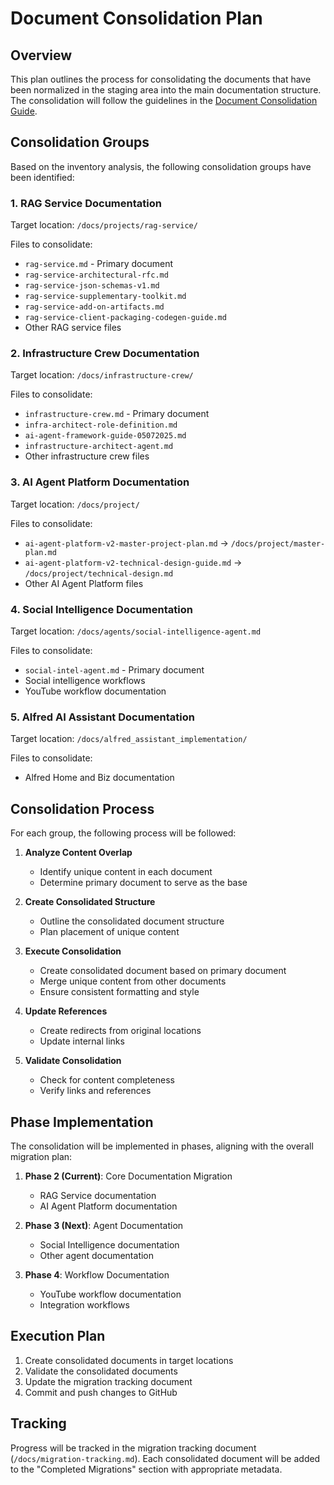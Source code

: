 # Document Consolidation Plan

## Overview

This plan outlines the process for consolidating the documents that have been normalized in the staging area into the main documentation structure. The consolidation will follow the guidelines in the [Document Consolidation Guide](/home/locotoki/projects/alfred-agent-platform-v2/docs/governance/processes/document-consolidation-guide.md).

## Consolidation Groups

Based on the inventory analysis, the following consolidation groups have been identified:

### 1. RAG Service Documentation

Target location: `/docs/projects/rag-service/`

Files to consolidate:
- `rag-service.md` - Primary document
- `rag-service-architectural-rfc.md`
- `rag-service-json-schemas-v1.md`
- `rag-service-supplementary-toolkit.md`
- `rag-service-add-on-artifacts.md`
- `rag-service-client-packaging-codegen-guide.md`
- Other RAG service files

### 2. Infrastructure Crew Documentation

Target location: `/docs/infrastructure-crew/`

Files to consolidate:
- `infrastructure-crew.md` - Primary document
- `infra-architect-role-definition.md`
- `ai-agent-framework-guide-05072025.md`
- `infrastructure-architect-agent.md`
- Other infrastructure crew files

### 3. AI Agent Platform Documentation

Target location: `/docs/project/`

Files to consolidate:
- `ai-agent-platform-v2-master-project-plan.md` → `/docs/project/master-plan.md`
- `ai-agent-platform-v2-technical-design-guide.md` → `/docs/project/technical-design.md`
- Other AI Agent Platform files

### 4. Social Intelligence Documentation

Target location: `/docs/agents/social-intelligence-agent.md`

Files to consolidate:
- `social-intel-agent.md` - Primary document
- Social intelligence workflows
- YouTube workflow documentation

### 5. Alfred AI Assistant Documentation

Target location: `/docs/alfred_assistant_implementation/`

Files to consolidate:
- Alfred Home and Biz documentation

## Consolidation Process

For each group, the following process will be followed:

1. **Analyze Content Overlap**
   - Identify unique content in each document
   - Determine primary document to serve as the base

2. **Create Consolidated Structure**
   - Outline the consolidated document structure
   - Plan placement of unique content

3. **Execute Consolidation**
   - Create consolidated document based on primary document
   - Merge unique content from other documents
   - Ensure consistent formatting and style

4. **Update References**
   - Create redirects from original locations
   - Update internal links

5. **Validate Consolidation**
   - Check for content completeness
   - Verify links and references

## Phase Implementation

The consolidation will be implemented in phases, aligning with the overall migration plan:

1. **Phase 2 (Current)**: Core Documentation Migration
   - RAG Service documentation
   - AI Agent Platform documentation

2. **Phase 3 (Next)**: Agent Documentation
   - Social Intelligence documentation
   - Other agent documentation

3. **Phase 4**: Workflow Documentation
   - YouTube workflow documentation
   - Integration workflows

## Execution Plan

1. Create consolidated documents in target locations
2. Validate the consolidated documents
3. Update the migration tracking document
4. Commit and push changes to GitHub

## Tracking

Progress will be tracked in the migration tracking document (`/docs/migration-tracking.md`). Each consolidated document will be added to the "Completed Migrations" section with appropriate metadata.